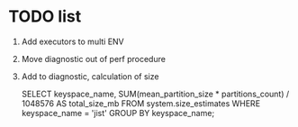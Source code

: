  # TODO list
 
1. Add executors to multi ENV
5. Move diagnostic out of perf procedure
6. Add to diagnostic, calculation of size
   
   SELECT keyspace_name, 
          SUM(mean_partition_size * partitions_count) / 1048576 AS total_size_mb 
   FROM system.size_estimates 
   WHERE keyspace_name = 'jist' 
   GROUP BY keyspace_name;

